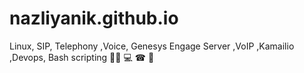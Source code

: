 # nazliyanik.github.io
Linux, SIP, Telephony ,Voice, Genesys Engage Server ,VoIP ,Kamailio ,Devops, Bash scripting
👩‍💼 💻 ☎ 🐋
